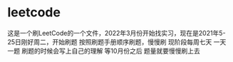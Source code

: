 # leetcode
这是一个刷LeetCode的一个文件，2022年3月份开始找实习，现在是2021年5-25日刚好周二，开始刷题
按照刷题手册顺序刷题，慢慢刷
现阶段每周七天 一天一题 刷题的时候会写上自己的理解
等10月份之后 题量就要慢慢刷上去 
